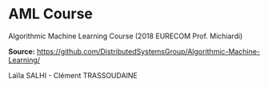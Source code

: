 # AML Course
Algorithmic Machine Learning Course (2018 EURECOM Prof. Michiardi)

**Source:** https://github.com/DistributedSystemsGroup/Algorithmic-Machine-Learning/

Laïla SALHI - Clément TRASSOUDAINE
